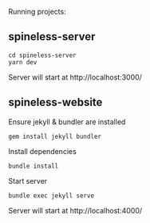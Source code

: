 Running projects:

spineless-server
----------------
```
cd spineless-server
yarn dev
```
Server will start at http://localhost:3000/

spineless-website
----------------
Ensure jekyll & bundler are installed
```
gem install jekyll bundler
```
Install dependencies
```
bundle install
```

Start server
```
bundle exec jekyll serve
```
Server will start at http://localhost:4000/

